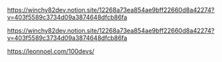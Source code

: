 https://winchy82dev.notion.site/12268a73ea854ae9bff22660d8a42274?v=403f5589c3734d09a3874648dfcb86fa

https://winchy82dev.notion.site/12268a73ea854ae9bff22660d8a42274?v=403f5589c3734d09a3874648dfcb86fa

https://leonnoel.com/100devs/